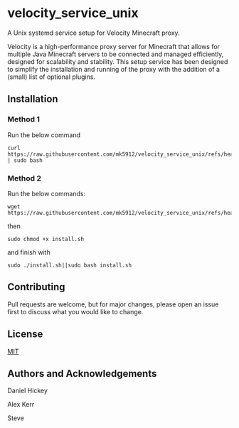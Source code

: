 # velocity_service_unix
A Unix systemd service setup for Velocity Minecraft proxy.

Velocity is a high-performance proxy server for Minecraft that allows for multiple Java Minecraft servers to be connected and managed 
efficiently, designed for scalability and stability. This setup service has been designed to simplify the installation and running of the proxy with the addition of a (small) list of optional plugins.


## Installation

### Method 1
Run the below command

   ```
   curl https://raw.githubusercontent.com/mk5912/velocity_service_unix/refs/heads/main/scripts/install.sh | sudo bash
   ```
  

### Method 2
Run the below commands:   

   ``` 
   wget https://raw.githubusercontent.com/mk5912/velocity_service_unix/refs/heads/main/scripts/install.sh
   ```
then
   ```
   sudo chmod +x install.sh
   ```
and finish with
   ```
   sudo ./install.sh||sudo bash install.sh
   ```

  
## Contributing

Pull requests are welcome, but for major changes, please open an issue first to discuss what you would like to change.


## License
[MIT](https://github.com/mk5912/velocity_service_unix/blob/main/LICENSE.txt)



## Authors and Acknowledgements
Daniel Hickey

Alex Kerr

Steve
